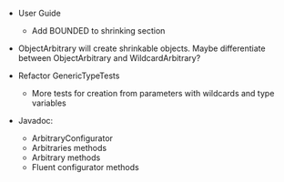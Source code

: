 - User Guide
  - Add BOUNDED to shrinking section

- ObjectArbitrary will create shrinkable objects.
  Maybe differentiate between ObjectArbitrary and WildcardArbitrary?

- Refactor GenericTypeTests
  - More tests for creation from parameters with wildcards and type variables

- Javadoc:
  - ArbitraryConfigurator
  - Arbitraries methods
  - Arbitrary methods
  - Fluent configurator methods
